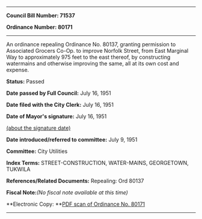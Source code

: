 

********

**Council Bill Number: 71537**
   
**Ordinance Number: 80171**
********

 An ordinance repealing Ordinance No. 80137, granting permission to Associated Grocers Co-Op. to improve Norfolk Street, from East Marginal Way to approximately 975 feet to the east thereof, by constructing watermains and otherwise improving the same, all at its own cost and expense.

**Status:** Passed
   
**Date passed by Full Council:** July 16, 1951
   
**Date filed with the City Clerk:** July 16, 1951
   
**Date of Mayor's signature:** July 16, 1951
   
[(about the signature date)](/~public/approvaldate.htm)
   
   
   
**Date introduced/referred to committee:** July 9, 1951
   
**Committee:** City Utilities
   
   
**Index Terms:** STREET-CONSTRUCTION, WATER-MAINS, GEORGETOWN, TUKWILA

**References/Related Documents:** Repealing: Ord 80137

**Fiscal Note:**_(No fiscal note available at this time)_

**Electronic Copy: **[PDF scan of Ordinance No. 80171](/~archives/Ordinances/Ord_80171.pdf)

********

